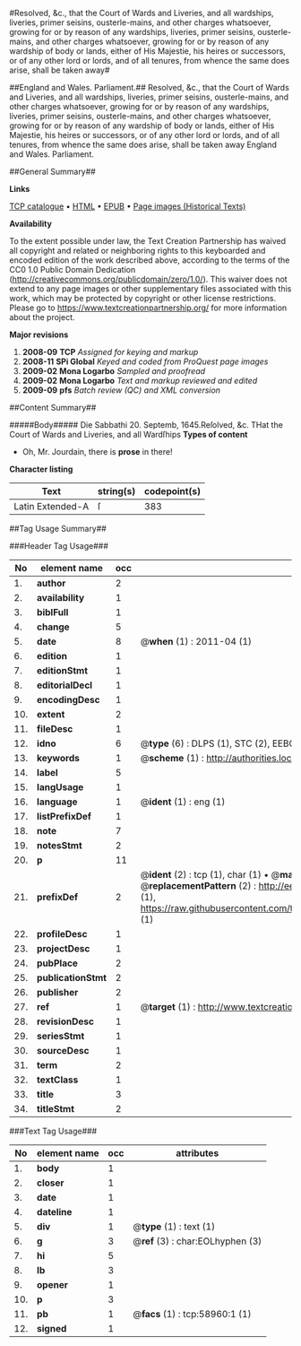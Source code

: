 #Resolved, &c., that the Court of Wards and Liveries, and all wardships, liveries, primer seisins, ousterle-mains, and other charges whatsoever, growing for or by reason of any wardships, liveries, primer seisins, ousterle-mains, and other charges whatsoever, growing for or by reason of any wardship of body or lands, either of His Majestie, his heires or successors, or of any other lord or lords, and of all tenures, from whence the same does arise, shall be taken away#

##England and Wales. Parliament.##
Resolved, &c., that the Court of Wards and Liveries, and all wardships, liveries, primer seisins, ousterle-mains, and other charges whatsoever, growing for or by reason of any wardships, liveries, primer seisins, ousterle-mains, and other charges whatsoever, growing for or by reason of any wardship of body or lands, either of His Majestie, his heires or successors, or of any other lord or lords, and of all tenures, from whence the same does arise, shall be taken away
England and Wales. Parliament.

##General Summary##

**Links**

[TCP catalogue](http://www.ota.ox.ac.uk/tcp/)  • 
[HTML](http://tei.it.ox.ac.uk/tcp/Texts-HTML/free/A38/A38276.html)  • 
[EPUB](http://tei.it.ox.ac.uk/tcp/Texts-EPUB/free/A38/A38276.epub) • 
[Page images (Historical Texts)](https://historicaltexts.jisc.ac.uk/eebo-12293819e)

**Availability**

To the extent possible under law, the Text Creation Partnership has waived all copyright and related or neighboring rights to this keyboarded and encoded edition of the work described above, according to the terms of the CC0 1.0 Public Domain Dedication (http://creativecommons.org/publicdomain/zero/1.0/). This waiver does not extend to any page images or other supplementary files associated with this work, which may be protected by copyright or other license restrictions. Please go to https://www.textcreationpartnership.org/ for more information about the project.

**Major revisions**

1. __2008-09__ __TCP__ *Assigned for keying and markup*
1. __2008-11__ __SPi Global__ *Keyed and coded from ProQuest page images*
1. __2009-02__ __Mona Logarbo__ *Sampled and proofread*
1. __2009-02__ __Mona Logarbo__ *Text and markup reviewed and edited*
1. __2009-09__ __pfs__ *Batch review (QC) and XML conversion*

##Content Summary##

#####Body#####
Die Sabbathi 20. Septemb, 1645.Reſolved, &c.
THat the Court of Wards and Liveries, and all Wardſhips
**Types of content**

  * Oh, Mr. Jourdain, there is **prose** in there!

**Character listing**


|Text|string(s)|codepoint(s)|
|---|---|---|
|Latin Extended-A|ſ|383|

##Tag Usage Summary##

###Header Tag Usage###

|No|element name|occ|attributes|
|---|---|---|---|
|1.|__author__|2||
|2.|__availability__|1||
|3.|__biblFull__|1||
|4.|__change__|5||
|5.|__date__|8| @__when__ (1) : 2011-04 (1)|
|6.|__edition__|1||
|7.|__editionStmt__|1||
|8.|__editorialDecl__|1||
|9.|__encodingDesc__|1||
|10.|__extent__|2||
|11.|__fileDesc__|1||
|12.|__idno__|6| @__type__ (6) : DLPS (1), STC (2), EEBO-CITATION (1), OCLC (1), VID (1)|
|13.|__keywords__|1| @__scheme__ (1) : http://authorities.loc.gov/ (1)|
|14.|__label__|5||
|15.|__langUsage__|1||
|16.|__language__|1| @__ident__ (1) : eng (1)|
|17.|__listPrefixDef__|1||
|18.|__note__|7||
|19.|__notesStmt__|2||
|20.|__p__|11||
|21.|__prefixDef__|2| @__ident__ (2) : tcp (1), char (1)  •  @__matchPattern__ (2) : ([0-9\-]+):([0-9IVX]+) (1), (.+) (1)  •  @__replacementPattern__ (2) : http://eebo.chadwyck.com/downloadtiff?vid=$1&page=$2 (1), https://raw.githubusercontent.com/textcreationpartnership/Texts/master/tcpchars.xml#$1 (1)|
|22.|__profileDesc__|1||
|23.|__projectDesc__|1||
|24.|__pubPlace__|2||
|25.|__publicationStmt__|2||
|26.|__publisher__|2||
|27.|__ref__|1| @__target__ (1) : http://www.textcreationpartnership.org/docs/. (1)|
|28.|__revisionDesc__|1||
|29.|__seriesStmt__|1||
|30.|__sourceDesc__|1||
|31.|__term__|2||
|32.|__textClass__|1||
|33.|__title__|3||
|34.|__titleStmt__|2||


###Text Tag Usage###

|No|element name|occ|attributes|
|---|---|---|---|
|1.|__body__|1||
|2.|__closer__|1||
|3.|__date__|1||
|4.|__dateline__|1||
|5.|__div__|1| @__type__ (1) : text (1)|
|6.|__g__|3| @__ref__ (3) : char:EOLhyphen (3)|
|7.|__hi__|5||
|8.|__lb__|3||
|9.|__opener__|1||
|10.|__p__|3||
|11.|__pb__|1| @__facs__ (1) : tcp:58960:1 (1)|
|12.|__signed__|1||
